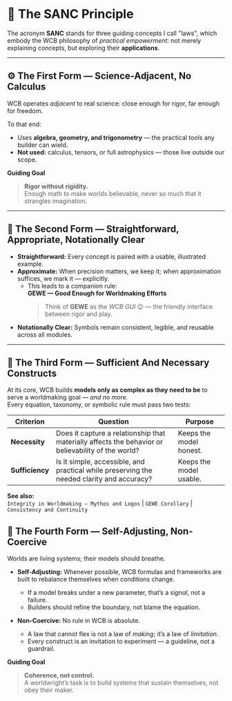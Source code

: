 # 🔑 The SANC Principle

The acronym **SANC** stands for three guiding concepts I call "laws", which embody 
the WCB philosophy of *practical empowerment*: not merely explaining concepts, but exploring their **applications**.

---

## ⚙️ The First Form — **S**cience-**A**djacent, **N**o **C**alculus

WCB operates *adjacent* to real science: close enough for rigor, far enough for freedom.

To that end:

- Uses **algebra, geometry, and trigonometry** — the practical tools any builder can wield.  
- **Not used:** calculus, tensors, or full astrophysics — those live outside our scope.

**Guiding Goal**

> **Rigor without rigidity.**  
> Enough math to make worlds believable, never so much that it strangles imagination.

---

## 🧮 The Second Form — **S**traightforward, **A**ppropriate, **N**otationally **C**lear

- **Straightforward:** Every concept is paired with a usable, illustrated example.  
- **Approximate:** When precision matters, we keep it; when approximation suffices, we mark it — explicitly.  
  - This leads to a companion rule:  
    **GEWE — Good Enough for Worldmaking Efforts**  
    > Think of **GEWE** as the *WCB GUI* 😉 — the friendly interface between rigor and play.  
- **Notationally Clear:** Symbols remain consistent, legible, and reusable across all modules.

---

## 🧩 The Third Form — **S**ufficient **A**nd **N**ecessary **C**onstructs

At its core, WCB builds **models only as complex as they need to be** to serve a worldmaking goal — *and no more.*  
Every equation, taxonomy, or symbolic rule must pass two tests:

| **Criterion** | **Question** | **Purpose** |
|----------------|--------------|--------------|
| **Necessity** | Does it capture a relationship that materially affects the behavior or believability of the world? | Keeps the model honest. |
| **Sufficiency** | Is it simple, accessible, and practical while preserving the needed clarity and accuracy? | Keeps the model usable. |

**See also:**  
`Integrity in Worldmaking — Mythos and Logos`  |  `GEWE Corollary`  |  `Consistency and Continuity`

## 🧭 The Fourth Form — **S**elf-**A**djusting, **N**on-**C**oercive

Worlds are living systems; their models should breathe.

- **Self-Adjusting:**  Whenever possible, WCB formulas and frameworks are built to rebalance themselves when conditions change.  
  - If a model breaks under a new parameter, that’s a *signal*, not a failure.  
  - Builders should refine the boundary, not blame the equation.

- **Non-Coercive:**  No rule in WCB is absolute.  
  - A law that cannot flex is not a law of *making*; it’s a law of *limitation.*  
  - Every construct is an invitation to experiment — a guideline, not a guardrail.

**Guiding Goal**

> **Coherence, not control.**  
> A worldwright’s task is to build systems that sustain themselves, not obey their maker.

